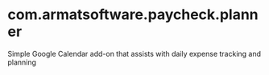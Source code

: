 # com.armatsoftware.paycheck.planner
 Simple Google Calendar add-on that assists with daily expense tracking and planning
